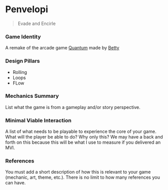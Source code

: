 # Penvelopi

> Evade and Encirle

### Game Identity

A remake of the arcade game [Quantum](https://www.arcade-museum.com/game_detail.php?game_id=9189) made by [Betty](https://en.wikipedia.org/wiki/Elizabeth_Betty_Ryan)

### Design Pillars

- Rolling
- Loops
- FLow

### Mechanics Summary

List what the game is from a gameplay and/or story perspective.

### Minimal Viable Interaction

A list of what needs to be playable to experience the core of your game. What will the player be able to do? Why only this? We may have a back and forth on this because this will be what I use to measure if you delivered an MVI.

### References

You must add a short description of how this is relevant to your game (mechanic, art, theme, etc.). There is no limit to how many references you can have.
